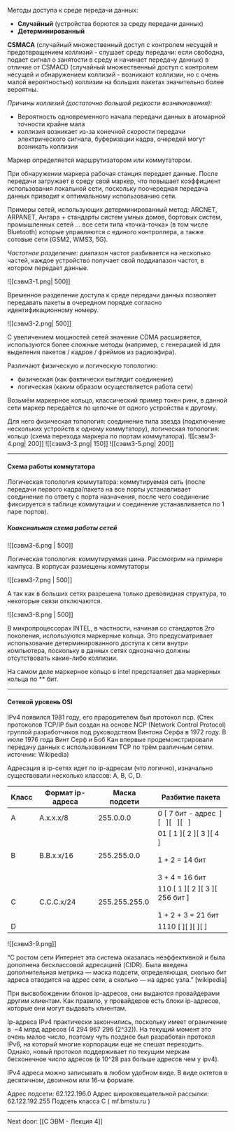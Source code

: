 Методы доступа к среде передачи данных:

- **Случайный** (устройства борются за среду передачи данных)
- **Детерминированный**

**CSMACA** (случайный множественный доступ с контролем несущей и предотвращением коллизий - слушает среду передачи: если свободна, подает сигнал о занятости в среду и начинает передачу данных) в отличие от CSMACD (случайный множественный доступ с контролем несущей и обнаружением коллизий - возникают коллизии, но с очень малой вероятностью) коллизии на больших пакетах значительно более вероятны.

*Причины коллизий (достаточно большой редкости возникновения):*
- Вероятность одновременного начала передачи данных в атомарной точности крайне мала
- коллизия возникает из-за конечной скорости передачи электрического сигнала, буферизации кадра, очередей могут возникать коллизии

Маркер определяется маршрутизатором или коммутатором.

При обнаружении маркера рабочая станция передает данные. После передачи загружает в среду свой маркер, что повышает коэффициент использования локальной сети, поскольку поочередная передача данных приводит к оптимальному использованию сети.

Примеры сетей, использующих детерминированный метод: ARCNET, ARPANET, Ангара + стандарты систем умных домов, бортовых систем, промышленных сетей … все сети типа «точка-точка» (в том числе Bluetooth) которые управляются с единого контроллера, а также сотовые сети (GSM2, WMS3, 5G).

*Частотное разделение:* диапазон частот разбивается на несколько частей, каждое устройство получает свой поддиапазон частот, в котором передает данные.

![[сэвм3-1.png| 500]]

Временное разделение доступа к среде передачи данных позволяет передавать пакеты в очередном порядке согласно идентификационному номеру.

![[сэвм3-2.png| 500]]

С увеличением мощностей сетей значение CDMA расширяется, используются более сложные методы (например, с генерацией id для выделения пакетов / кадров / фреймов из радиоэфира).

Различают физическую и логическую топологию:

- физическая (как фактически выглядит соединение)
- логическая (каким образом осуществляется работа сети)

Возьмём маркерное кольцо, классический пример токен ринк, в данной сети маркер передаётся по цепочке от одного устройства к другому.

Для него физическая топология: соединение типа звезда (подключение нескольких устройств к одному коммутатору), логическая топология: кольцо (схема перехода маркера по портам коммутатора).
![[сэвм3-4.png| 200]] ![[сэвм3-3.png| 150]] ![[сэвм3-5.png| 200]]

---
#### Схема работы коммутатора

Логическая топология коммутатора: коммутируемая сеть (после передачи первого кадра/пакета на все порты устанавливает соединение по ответу с порта назначения, после чего соединение фиксируется в таблице коммутации и соединение устанавливается по 1 паре портов).

##### Коаксиальная схема работы сетей
![[сэвм3-6.png | 500]]

Логическая топология: коммутируемая шина.
Рассмотрим на примере кампуса.
В корпусах размещены коммутаторы

![[сэвм3-7.png | 500]]

А так как в больших сетях разрешена только древовидная структура, то некоторые связи отключаются.

![[сэвм3-8.png | 500]]

В микропроцессорах INTEL, в частности, начиная со стандартов 2го поколения, используются маркерные кольца. Это предусматривает использование детерминированного доступа к сети внутри компьютера, поскольку в данных сетях однозначно должны отсутствовать какие-либо коллизии.

На самом деле маркерное кольцо в intel представляет два маркерных кольца по ** бит.

----
#### Сетевой уровень OSI

IPv4 появился 1981 году, его прародителем был протокол ncp. (Стек протоколов TCP/IP был создан на основе NCP (Network Control Protocol) группой разработчиков под руководством Винтона Серфа в 1972 году. В июле 1976 года Винт Серф и Боб Кан впервые продемонстрировали передачу данных с использованием TCP по трём различным сетям. источник: Wikipedia)

Адресация в ip-сетях идет по ip-адресам (что логично), изначально существовали несколько классов: A, B, C, D.

|Класс|Формат ip-адреса|Маска подсети|Разбитие пакета|
|---|---|---|---|
|А|А.х.х.х/8|255.0.0.0|0 [ 7 бит - адрес  ][   ][   ][   ]|
|B|В.В.х.х/16|255.255.0.0|01 [ 1 ][ 2 ][ 3 ][ 4  ]<br><br>1 + 2 = 14 бит<br><br>3 + 4 = 16 бит|
|С|С.С.С.х/24|255.255.255.0|110 [ 1 ][ 2 ][ 3 ][ 256 бит ]<br><br>1 + 2 + 3 = 21 бит|
|D|||1110 [ ][ ][ ][ ]|

![[сэвм3-9.png]]

“С ростом сети Интернет эта система оказалась неэффективной и была дополнена бесклассовой адресацией (CIDR). Была введена дополнительная метрика — маска подсети, определяющая, сколько бит адреса отводится на адрес сети, а сколько — на адрес узла.” [wikipedia]

При высвобождении блоков ip-адресов, они выдаются провайдерами другим клиентам. Как правило, у провайдеров есть блоки ip-адресов, которые они могут выдавать клиентам.

Ip-адреса IPv4 практически закончились, поскольку имеет ограничение в  ~4 млрд адресов (4 294 967 296 (2^32)). На текущий момент это очень малое число, поэтому чуть позднее был разработан протокол IPv6, на который многие корпорации еще не спешат переходить. Однако, новый протокол поддерживает по текущим меркам бесконечное число адресов (в 10^28 раз больше адресов чем у ipv4).

IPv4 адреса можно записывать в любом удобном виде. В виде октетов в десятичном, двоичном или 16-м формате.

Адрес подсети: 62.122.196.0
Адрес широковещательной рассылки: 62.122.192.255
Подсеть класса C ( mf.bmstu.ru )

---

Next door: [[С ЭВМ - Лекция 4]]